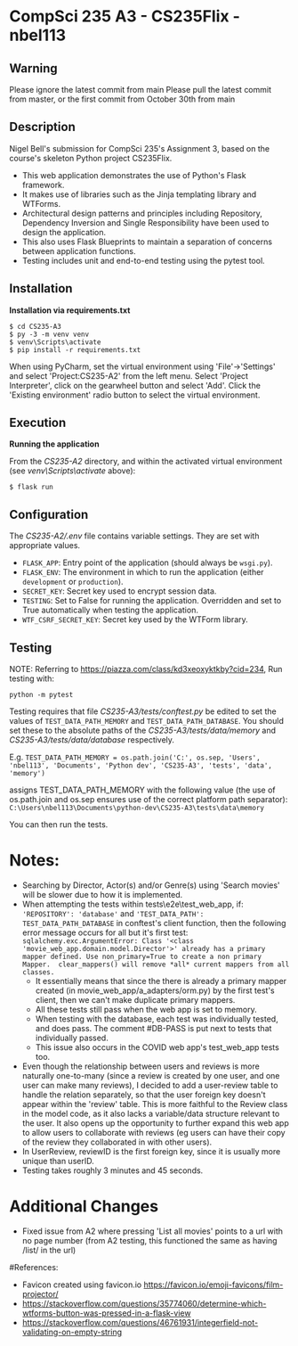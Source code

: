 # CompSci 235 A3 - CS235Flix - nbel113

## Warning
Please ignore the latest commit from main
Please pull the latest commit from master, or the first commit from October 30th from main

## Description
Nigel Bell's submission for CompSci 235's Assignment 3, based on the course's skeleton Python project CS235Flix.

* This web application demonstrates the use of Python's Flask framework. 
* It makes use of libraries such as the Jinja templating library and WTForms. 
* Architectural design patterns and principles including Repository, Dependency Inversion and Single Responsibility have been used to design the application. 
* This also uses Flask Blueprints to maintain a separation of concerns between application functions. 
* Testing includes unit and end-to-end testing using the pytest tool. 

## Installation

**Installation via requirements.txt**

```shell
$ cd CS235-A3
$ py -3 -m venv venv
$ venv\Scripts\activate
$ pip install -r requirements.txt
```

When using PyCharm, set the virtual environment using 'File'->'Settings' and select 'Project:CS235-A2' from the left menu. Select 'Project Interpreter', click on the gearwheel button and select 'Add'. Click the 'Existing environment' radio button to select the virtual environment. 

## Execution

**Running the application**

From the *CS235-A2* directory, and within the activated virtual environment (see *venv\Scripts\activate* above):

````shell
$ flask run
```` 


## Configuration

The *CS235-A2/.env* file contains variable settings. They are set with appropriate values.

* `FLASK_APP`: Entry point of the application (should always be `wsgi.py`).
* `FLASK_ENV`: The environment in which to run the application (either `development` or `production`).
* `SECRET_KEY`: Secret key used to encrypt session data.
* `TESTING`: Set to False for running the application. Overridden and set to True automatically when testing the application.
* `WTF_CSRF_SECRET_KEY`: Secret key used by the WTForm library.


## Testing
NOTE: Referring to https://piazza.com/class/kd3xeoxyktkby?cid=234, Run testing with:
```
python -m pytest
```


Testing requires that file *CS235-A3/tests/conftest.py* be edited to set the values of `TEST_DATA_PATH_MEMORY` and `TEST_DATA_PATH_DATABASE`. You should set these to the absolute paths of the *CS235-A3/tests/data/memory* and *CS235-A3/tests/data/database* respectively. 

E.g. 
`TEST_DATA_PATH_MEMORY = os.path.join('C:', os.sep, 'Users', 'nbel113', 'Documents', 'Python dev', 'CS235-A3', 'tests', 'data', 'memory')`

assigns TEST_DATA_PATH_MEMORY with the following value (the use of os.path.join and os.sep ensures use of the correct platform path separator):
`C:\Users\nbel113\Documents\python-dev\CS235-A3\tests\data\memory`

You can then run the tests.


# Notes:
* Searching by Director, Actor(s) and/or Genre(s) using 'Search movies' will be slower due to how it is implemented.
* When attempting the tests within tests\e2e\test_web_app, if:
    `'REPOSITORY': 'database'` and `'TEST_DATA_PATH': TEST_DATA_PATH_DATABASE` in conftest's client function, then the following error message occurs for all but it's first test:
`
sqlalchemy.exc.ArgumentError: Class '<class 'movie_web_app.domain.model.Director'>' already has a primary mapper defined. Use non_primary=True to create a non primary Mapper.  clear_mappers() will remove *all* current mappers from all classes.
`
    * It essentially means that since the there is already a primary mapper created (in movie_web_app/a_adapters/orm.py) by the first test's client, then we can't make duplicate primary mappers.
    * All these tests still pass when the web app is set to memory. 
    * When testing with the database, each test was individually tested, and does pass. The comment #DB-PASS is put next to tests that individually passed. 
    * This issue also occurs in the COVID web app's test_web_app tests too. 
* Even though the relationship between users and reviews is more naturally one-to-many (since a review is created by one user, and one user can make many reviews), I decided to add a user-review table to handle the relation separately, so that the user foreign key doesn't appear within the 'review' table.
    This is more faithful to the Review class in the model code, as it also lacks a variable/data structure relevant to the user.
    It also opens up the opportunity to further expand this web app to allow users to collaborate with reviews (eg users can have their copy of the review they collaborated in with other users).
* In UserReview, reviewID is the first foreign key, since it is usually more unique than userID.
* Testing takes roughly 3 minutes and 45 seconds.

# Additional Changes
* Fixed issue from A2 where pressing 'List all movies' points to a url with no page number (from A2 testing, this functioned the same as having /list/ in the url)

#References:
* Favicon created using favicon.io https://favicon.io/emoji-favicons/film-projector/
* https://stackoverflow.com/questions/35774060/determine-which-wtforms-button-was-pressed-in-a-flask-view
* https://stackoverflow.com/questions/46761931/integerfield-not-validating-on-empty-string
